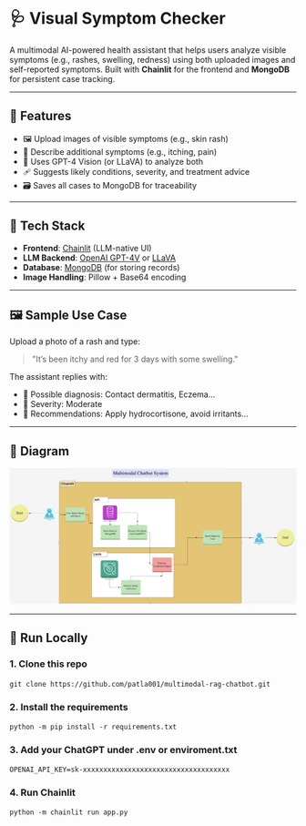 # 🩺 Visual Symptom Checker

A multimodal AI-powered health assistant that helps users analyze visible symptoms (e.g., rashes, swelling, redness) using both uploaded images and self-reported symptoms. Built with **Chainlit** for the frontend and **MongoDB** for persistent case tracking.

---

## 🚀 Features

- 🖼 Upload images of visible symptoms (e.g., skin rash)
- 📝 Describe additional symptoms (e.g., itching, pain)
- 🧠 Uses GPT-4 Vision (or LLaVA) to analyze both
- 🩹 Suggests likely conditions, severity, and treatment advice
- 🗃 Saves all cases to MongoDB for traceability

---

## 🧱 Tech Stack

- **Frontend**: [Chainlit](https://docs.chainlit.io) (LLM-native UI)
- **LLM Backend**: [OpenAI GPT-4V](https://openai.com/) or [LLaVA](https://llava-vl.github.io/)
- **Database**: [MongoDB](https://www.mongodb.com/) (for storing records)
- **Image Handling**: Pillow + Base64 encoding

---

## 🖼 Sample Use Case

Upload a photo of a rash and type:

> "It’s been itchy and red for 3 days with some swelling."

The assistant replies with:
- 🦠 Possible diagnosis: Contact dermatitis, Eczema...
- 🚨 Severity: Moderate
- 💊 Recommendations: Apply hydrocortisone, avoid irritants...

---

## 🎨 Diagram

![Diagram](https://github.com/patla001/multimodal-rag-chatbot/blob/main/Multimodal-Diagram.png)

---


## 🧪 Run Locally

### 1. Clone this repo

```
git clone https://github.com/patla001/multimodal-rag-chatbot.git
```
### 2. Install the requirements

```
python -m pip install -r requirements.txt
```

### 3. Add your ChatGPT under .env or enviroment.txt

```
OPENAI_API_KEY=sk-xxxxxxxxxxxxxxxxxxxxxxxxxxxxxxxxxxxx
```

### 4. Run Chainlit
```
python -m chainlit run app.py
```
